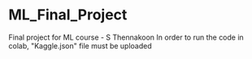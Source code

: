 # ML_Final_Project
Final project for ML course - S Thennakoon
In order to run the code in colab, "Kaggle.json" file must be uploaded
